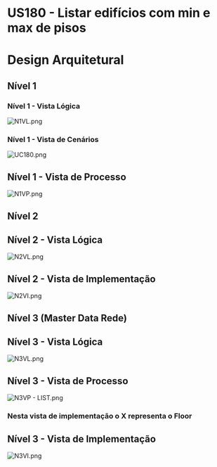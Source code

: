  US180 - Listar edifícios com min e max de pisos
=================================================================

# Design Arquitetural

## Nível 1

### Nível 1 - Vista Lógica

![N1VL.png](..%2F..%2FNivel1%2FN1VL.png)

### Nível 1 - Vista de Cenários
![UC180.png](UC180.png)


## Nível 1 - Vista de Processo

![N1VP.png](N1VP.png)

## Nível 2

## Nível 2 - Vista Lógica

![N2VL.png](..%2F..%2FNivel2%2FN2VL.png)

## Nível 2 - Vista de Implementação

![N2VI.png](..%2F..%2FNivel2%2FN2VI.png)



## Nível 3 (Master Data Rede)

## Nível 3 - Vista Lógica
![N3VL.png](..%2F..%2FNivel3%2FN3VL.png)


## Nível 3 - Vista de Processo
![N3VP - LIST.png](..%2F..%2FNivel3%2FN3VP%20-%20LIST.png)
### Nesta vista de implementação o X representa o Floor

## Nível 3 - Vista de Implementação
![N3VI.png](..%2F..%2FNivel3%2FN3VI.png)